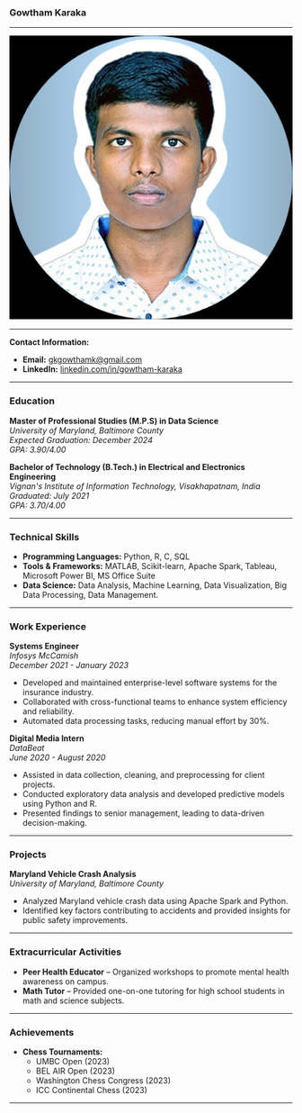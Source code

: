### **Gowtham Karaka**

---

![Gowtham's Headshot](Gowtham.jpg)

---

**Contact Information:**

- **Email:** gkgowthamk@gmail.com
- **LinkedIn:** [linkedin.com/in/gowtham-karaka](https://www.linkedin.com/in/gowtham-karaka-192b64151/)

---

### **Education**

**Master of Professional Studies (M.P.S) in Data Science**  
_University of Maryland, Baltimore County_  
_Expected Graduation: December 2024_  
_GPA: 3.90/4.00_

**Bachelor of Technology (B.Tech.) in Electrical and Electronics Engineering**  
_Vignan's Institute of Information Technology, Visakhapatnam, India_  
_Graduated: July 2021_  
_GPA: 3.70/4.00_

---

### **Technical Skills**

- **Programming Languages:** Python, R, C, SQL
- **Tools & Frameworks:** MATLAB, Scikit-learn, Apache Spark, Tableau, Microsoft Power BI, MS Office Suite
- **Data Science:** Data Analysis, Machine Learning, Data Visualization, Big Data Processing, Data Management.

---

### **Work Experience**

**Systems Engineer**  
_Infosys McCamish_  
_December 2021 - January 2023_

- Developed and maintained enterprise-level software systems for the insurance industry.
- Collaborated with cross-functional teams to enhance system efficiency and reliability.
- Automated data processing tasks, reducing manual effort by 30%.

**Digital Media Intern**  
_DataBeat_  
_June 2020 - August 2020_

- Assisted in data collection, cleaning, and preprocessing for client projects.
- Conducted exploratory data analysis and developed predictive models using Python and R.
- Presented findings to senior management, leading to data-driven decision-making.

---

### **Projects**

**Maryland Vehicle Crash Analysis**  
_University of Maryland, Baltimore County_

- Analyzed Maryland vehicle crash data using Apache Spark and Python.
- Identified key factors contributing to accidents and provided insights for public safety improvements.

---

### **Extracurricular Activities**

- **Peer Health Educator** – Organized workshops to promote mental health awareness on campus.
- **Math Tutor** – Provided one-on-one tutoring for high school students in math and science subjects.

---

### **Achievements**

- **Chess Tournaments:**
  - UMBC Open (2023)
  - BEL AIR Open (2023)
  - Washington Chess Congress (2023)
  - ICC Continental Chess (2023)

---
